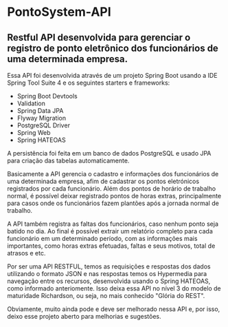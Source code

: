 # PontoSystem-API

## Restful API desenvolvida para gerenciar o registro de ponto eletrônico dos funcionários de uma determinada empresa.

Essa API foi desenvolvida através de um projeto Spring Boot usando a IDE Spring Tool Suite 4 e os seguintes starters e frameworks:

- Spring Boot Devtools
- Validation
- Spring Data JPA
- Flyway Migration
- PostgreSQL Driver
- Spring Web
- Spring HATEOAS

A persistência foi feita em um banco de dados PostgreSQL e usado JPA para criação das tabelas automaticamente. 

Basicamente a API gerencia o cadastro e informações dos funcionários de uma determinada empresa, afim de cadastrar os pontos eletrónicos registrados por cada funcionário. Além dos pontos de horário de trabalho normal, é possível deixar registrado pontos de horas extras, principalmente para casos onde os funcionários fazem plantões após a jornada normal de trabalho.

A API também registra as faltas dos funcionários, caso nenhum ponto seja batido no dia. Ao final é possível extrair um relatório completo para cada funcionário em um determinado período, com as informações mais importantes, como horas extras efetuadas, faltas e seus motivos, total de atrasos e etc.

Por ser uma API RESTFUL, temos as requisições e respostas dos dados utilizando o formato JSON e nas respostas temos os Hypermedia para navegação entre os recursos, desenvolvida usando o Spring HATEOAS, como informado anteriomente. Isso deixa essa API no nível 3 do modelo de maturidade Richardson, ou seja, no mais conhecido "Glória do REST".

Obviamente, muito ainda pode e deve ser melhorado nessa API e, por isso, deixo esse projeto aberto para melhorias e sugestões.



